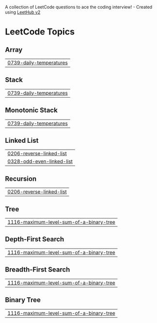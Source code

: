 A collection of LeetCode questions to ace the coding interview! - Created using [LeetHub v2](https://github.com/arunbhardwaj/LeetHub-2.0)
<!---LeetCode Topics Start-->
# LeetCode Topics
## Array
|  |
| ------- |
| [0739-daily-temperatures](https://github.com/sahilkumar028/leetcode-problems/tree/master/0739-daily-temperatures) |
## Stack
|  |
| ------- |
| [0739-daily-temperatures](https://github.com/sahilkumar028/leetcode-problems/tree/master/0739-daily-temperatures) |
## Monotonic Stack
|  |
| ------- |
| [0739-daily-temperatures](https://github.com/sahilkumar028/leetcode-problems/tree/master/0739-daily-temperatures) |
## Linked List
|  |
| ------- |
| [0206-reverse-linked-list](https://github.com/sahilkumar028/leetcode-problems/tree/master/0206-reverse-linked-list) |
| [0328-odd-even-linked-list](https://github.com/sahilkumar028/leetcode-problems/tree/master/0328-odd-even-linked-list) |
## Recursion
|  |
| ------- |
| [0206-reverse-linked-list](https://github.com/sahilkumar028/leetcode-problems/tree/master/0206-reverse-linked-list) |
## Tree
|  |
| ------- |
| [1116-maximum-level-sum-of-a-binary-tree](https://github.com/sahilkumar028/leetcode-problems/tree/master/1116-maximum-level-sum-of-a-binary-tree) |
## Depth-First Search
|  |
| ------- |
| [1116-maximum-level-sum-of-a-binary-tree](https://github.com/sahilkumar028/leetcode-problems/tree/master/1116-maximum-level-sum-of-a-binary-tree) |
## Breadth-First Search
|  |
| ------- |
| [1116-maximum-level-sum-of-a-binary-tree](https://github.com/sahilkumar028/leetcode-problems/tree/master/1116-maximum-level-sum-of-a-binary-tree) |
## Binary Tree
|  |
| ------- |
| [1116-maximum-level-sum-of-a-binary-tree](https://github.com/sahilkumar028/leetcode-problems/tree/master/1116-maximum-level-sum-of-a-binary-tree) |
<!---LeetCode Topics End-->